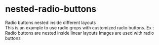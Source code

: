 # nested-radio-buttons
Radio buttons nested inside different layouts<br>
This is an example to use radio grops with customized radio buttons.
Ex : Radio buttons are nested inside linear layouts
     Images are used with radio buttons
